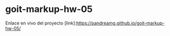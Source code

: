 # goit-markup-hw-05

Enlace en vivo del proyecto [link]:https://pandreamg.github.io/goit-markup-hw-05/
